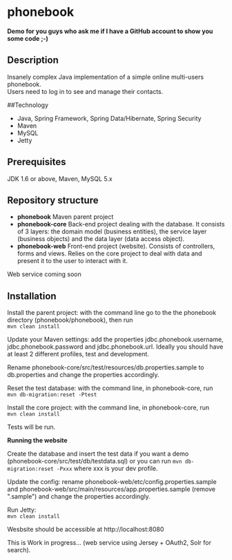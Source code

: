 phonebook
=========
**Demo for you guys who ask me if I have a GitHub account to show you some code ;-)**

## Description
Insanely complex Java implementation of a simple online multi-users phonebook.  
Users need to log in to see and manage their contacts.

##Technology
* Java, Spring Framework, Spring Data/Hibernate, Spring Security
* Maven
* MySQL
* Jetty

## Prerequisites
JDK 1.6 or above, Maven, MySQL 5.x

## Repository structure
* **phonebook** Maven parent project
* **phonebook-core** Back-end project dealing with the database. It consists of 3 layers: the domain model (business entities), the service layer (business objects) and the data layer (data access object).
* **phonebook-web** Front-end project (website). Consists of controllers, forms and views. Relies on the core project to deal with data and present it to the user to interact with it.

Web service coming soon

## Installation
Install the parent project: with the command line go to the the phonebook directory (phonebook/phonebook), then run  
```mvn clean install```

Update your Maven settings: add the properties jdbc.phonebook.username, jdbc.phonebook.password and jdbc.phonebook.url. Ideally you should have at least 2 different profiles, test and development.  

Rename phonebook-core/src/test/resources/db.properties.sample to db.properties and change the properties accordingly.  

Reset the test database: with the command line, in phonebook-core, run  
```mvn db-migration:reset -Ptest```

Install the core project: with the command line, in phonebook-core, run  
```mvn clean install```

Tests will be run.  

**Running the website**  

Create the database and insert the test data if you want a demo (phonebook-core/src/test/db/testdata.sql) or you can run ```mvn db-migration:reset -Pxxx``` where xxx is your dev profile.  

Update the config: rename phonebook-web/etc/config.properties.sample and phonebook-web/src/main/resources/app.properties.sample (remove ".sample") and change the properties accordingly.  

Run Jetty:  
```mvn clean install```  

Wesbsite should be accessible at http://localhost:8080

This is Work in progress... (web service using Jersey + OAuth2, Solr for search).